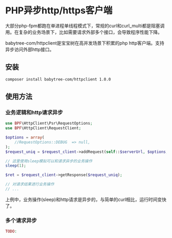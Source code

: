 # PHP异步http/https客户端
大部分php-fpm都跑在单进程单线程模式下，常规的curl和curl_multi都是阻塞调用。在复杂的业务场景下，比如需要请求外部多个接口，会导致程序性能下降。

babytree-com/httpclient是宝宝树在高并发场景下积累的php http客户端。支持异步访问外部http接口。

## 安装
```sh
composer install babytree-com/httpclient 1.0.0
```

## 使用方法
### 业务逻辑和http请求异步
```php
use BPF\HttpClient\Psr\RequestOptions;
use BPF\HttpClient\RequestClient;

$options = array(
    //RequestOptions::DEBUG  => null,
);
$request_uniq = $request_client->addRequest(self::$serverUrl, $options, RequestClient::MODE_ASYNC);

// 这里使用sleep模拟可以和请求异步的业务操作
sleep(1);

$ret = $request_client->getResponse($request_uniq);

// 对请求结果进行业务操作
// ...
```
上例中，业务操作(sleep)和http请求是异步的，与简单的curl相比，运行时间变快了。

### 多个请求异步
```php
TODO:
```

